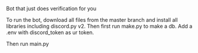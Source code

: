
Bot that just does verification for you


To run the bot, download all files from the master branch and install all libraries including discord.py v2. 
Then first run make.py to make a db.
Add a .env with discord_token as ur token.

Then run main.py 

